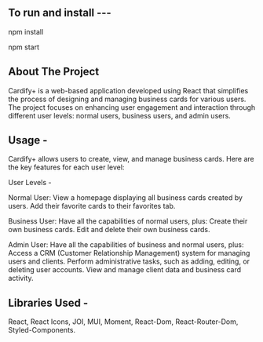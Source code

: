 To run and install --- 
-

npm install


npm start

About The Project
-
Cardify+ is a web-based application developed using React that simplifies the process of designing and managing business cards for various users. The project focuses on enhancing user engagement and interaction through different user levels: normal users, business users, and admin users.


Usage -
-

Cardify+ allows users to create, view, and manage business cards. Here are the key features for each user level:


User Levels -

Normal User:
View a homepage displaying all business cards created by users.
Add their favorite cards to their favorites tab.

Business User:
Have all the capabilities of normal users, plus:
Create their own business cards.
Edit and delete their own business cards.

Admin User:
Have all the capabilities of business and normal users, plus:
Access a CRM (Customer Relationship Management) system for managing users and clients.
Perform administrative tasks, such as adding, editing, or deleting user accounts.
View and manage client data and business card activity.

Libraries Used - 
-
React,
React Icons,
JOI,
MUI,
Moment,
React-Dom,
React-Router-Dom,
Styled-Components.


